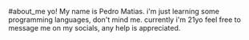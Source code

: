 #about_me
yo! My name is Pedro Matias.
i'm just learning some programming languages, don't mind me. 
currently i'm 21yo
feel free to message me on my socials, any help is appreciated.

